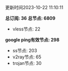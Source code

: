 更新时间2023-10-22 11:10:11

**总订阅: 36**
**总节点: 6809**
- vless节点: 22

**google ping有效节点: 298**
- ss节点: 203
- v2ray节点: 65
- trojan节点: 30

